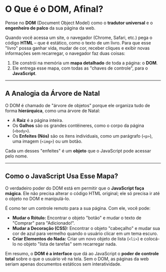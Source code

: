 # O Que é o DOM, Afinal?

Pense no **DOM** (Document Object Model) como o **tradutor universal** e o **engenheiro de palco** da sua página da web.

Quando você acessa um site, o navegador (Chrome, Safari, etc.) pega o código **HTML** – que é estático, como o texto de um livro. Para que esse "livro" possa ganhar vida, mudar de cor, receber cliques e exibir novas informações sem recarregar, o navegador faz duas coisas:

1.  Ele constrói na memória um **mapa detalhado** de toda a página: o **DOM**.
2.  Ele entrega esse mapa, com todas as "chaves de controle", para o **JavaScript**.

---

## A Analogia da Árvore de Natal

O DOM é chamado de "árvore de objetos" porque ele organiza tudo de forma **hierárquica**, como uma árvore de Natal:

* A **Raiz** é a página inteira.
* Os **Galhos** são os grandes contêineres, como o corpo da página (`<body>`).
* Os **Enfeites (Nós)** são os itens individuais, como um parágrafo (`<p>`), uma imagem (`<img>`) ou um botão.

Cada um desses "enfeites" é um **objeto** que o JavaScript pode acessar pelo nome.

---

## Como o JavaScript Usa Esse Mapa?

O verdadeiro poder do DOM está em permitir que o **JavaScript faça mágica**. Ele não precisa alterar o código HTML original; ele só precisa ir até o objeto no DOM e manipulá-lo.

É como ter um controle remoto para a sua página. Com ele, você pode:

* **Mudar o Rótulo:** Encontrar o objeto "botão" e mudar o texto de "Comprar" para "Adicionado!".
* **Mudar a Decoração (CSS):** Encontrar o objeto "cabeçalho" e mudar sua cor de azul para vermelho quando o usuário clicar em um tema escuro.
* **Criar Elementos do Nada:** Criar um novo objeto de lista (`<li>`) e colocá-lo no objeto "lista de tarefas" sem recarregar nada.

Em resumo, o **DOM é a interface** que dá ao JavaScript o **poder de controle total** sobre o que o usuário vê na tela. Sem o DOM, as páginas da web seriam apenas documentos estáticos sem interatividade.

